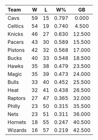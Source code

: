 | Team                             |  W  |  L  |  W%   |   GB   |
|:---------------------------------|:---:|:---:|:-----:|:------:|
| [](/r/clevelandcavs) Cavs        | 59  | 15  | 0.797 | 0.000  |
| [](/r/bostonceltics) Celtics     | 54  | 19  | 0.740 | 4.500  |
| [](/r/nyknicks) Knicks           | 46  | 27  | 0.630 | 12.500 |
| [](/r/pacers) Pacers             | 43  | 30  | 0.589 | 15.500 |
| [](/r/detroitpistons) Pistons    | 42  | 32  | 0.568 | 17.000 |
| [](/r/mkebucks) Bucks            | 40  | 33  | 0.548 | 18.500 |
| [](/r/atlantahawks) Hawks        | 35  | 38  | 0.479 | 23.500 |
| [](/r/orlandomagic) Magic        | 35  | 39  | 0.473 | 24.000 |
| [](/r/chicagobulls) Bulls        | 33  | 40  | 0.452 | 25.500 |
| [](/r/heat) Heat                 | 32  | 41  | 0.438 | 26.500 |
| [](/r/torontoraptors) Raptors    | 27  | 47  | 0.365 | 32.000 |
| [](/r/sixers) Philly             | 23  | 50  | 0.315 | 35.500 |
| [](/r/gonets) Nets               | 23  | 51  | 0.311 | 36.000 |
| [](/r/charlottehornets) Hornets  | 18  | 55  | 0.247 | 40.500 |
| [](/r/washingtonwizards) Wizards | 16  | 57  | 0.219 | 42.500 |